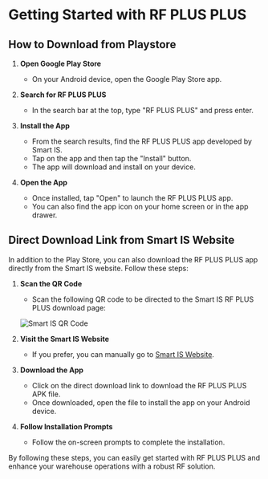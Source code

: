 # Getting Started with RF PLUS PLUS

## How to Download from Playstore

1. **Open Google Play Store**
   - On your Android device, open the Google Play Store app.

2. **Search for RF PLUS PLUS**
   - In the search bar at the top, type "RF PLUS PLUS" and press enter.

3. **Install the App**
   - From the search results, find the RF PLUS PLUS app developed by Smart IS.
   - Tap on the app and then tap the "Install" button.
   - The app will download and install on your device.

4. **Open the App**
   - Once installed, tap "Open" to launch the RF PLUS PLUS app.
   - You can also find the app icon on your home screen or in the app drawer.
## Direct Download Link from Smart IS Website

In addition to the Play Store, you can also download the RF PLUS PLUS app directly from the Smart IS website. Follow these steps:

1. **Scan the QR Code**
   - Scan the following QR code to be directed to the Smart IS RF PLUS PLUS download page:

   ![Smart IS QR Code](URL-to-QR-Code-Image)

2. **Visit the Smart IS Website**
   - If you prefer, you can manually go to [Smart IS Website](https://www.smart-is.com/what-we-do/smart-product/rf/).

4. **Download the App**
   - Click on the direct download link to download the RF PLUS PLUS APK file.
   - Once downloaded, open the file to install the app on your Android device.

5. **Follow Installation Prompts**
   - Follow the on-screen prompts to complete the installation.

By following these steps, you can easily get started with RF PLUS PLUS and enhance your warehouse operations with a robust RF solution.